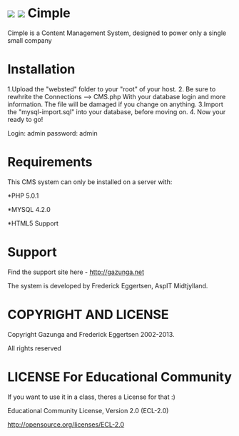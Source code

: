 ﻿<a href="http://gazunga.net/in/?v=cimplelogo.png"><img src="http://gazunga.net/in/thumbs/cimplelogo.png" border="0"></a>
<a href="https://codeclimate.com/github/Gazunga/Cimple"><img src="https://codeclimate.com/github/Gazunga/Cimple.png" /></a>
Cimple
======
Cimple is a Content Management System, designed to power only a single small company


Installation
===

1.Upload the "websted" folder to your "root" of your host.
2. Be sure to rewhrite the Connections --> CMS.php With your database login and more information.
The file will be damaged if you change on anything.
3.Import the "mysql-import.sql" into your database, before moving on.
4. Now your ready to go!

Login: admin password: admin

Requirements
===
This CMS system can only be installed on a server with:

*PHP 5.0.1

*MYSQL 4.2.0

*HTML5 Support

Support
==
Find the support site here - http://gazunga.net

The system is developed by Frederick Eggertsen, AspIT Midtjylland.

COPYRIGHT AND LICENSE
==
Copyright Gazunga and Frederick Eggertsen 2002-2013.

All rights reserved

LICENSE For Educational Community
==
If you want to use it in a class, theres a License for that :)

Educational Community License, Version 2.0 (ECL-2.0)

http://opensource.org/licenses/ECL-2.0
